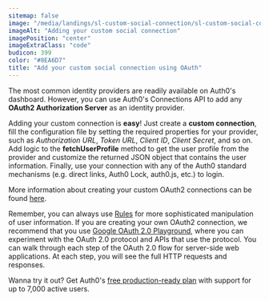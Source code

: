 ```yaml
---
sitemap: false
image: "/media/landings/sl-custom-social-connection/sl-custom-social-connection.png"
imageAlt: "Adding your custom social connection"
imagePosition: "center"
imageExtraClass: "code"
budicon: 399
color: "#8EA6D7"
title: "Add your custom social connection using OAuth"
---
```


The most common identity providers are readily available on Auth0's dashboard. However, you can use Auth0's Connections API to add any **OAuth2 Authorization Server** as an identity provider.

Adding your custom connection is **easy**! Just create a **custom connection**, fill the configuration file by setting the required properties for your provider, such as _Authorization URL_, _Token URL_, _Client ID_, _Client Secret_, and so on. Add logic to the **fetchUserProfile** method to get the user profile from the provider and customize the returned JSON object that contains the user information. Finally, use your connection with any of the Auth0 standard mechanisms (e.g. direct links, Auth0 Lock, auth0.js, etc.) to login. 

More information about creating your custom OAuth2 connections can be found [here](https://auth0.com/docs/connections/social/oauth2#use-your-custom-connection). 

Remember, you can always use [Rules](https://auth0.com/docs/rules) for more sophisticated manipulation of user information. If you are creating your own OAuth2 connection, we recommend that you use [Google OAuth 2.0 Playground](https://developers.google.com/oauthplayground/), where you can experiment with the OAuth 2.0 protocol and APIs that use the protocol. You can walk through each step of the OAuth 2.0 flow for server-side web applications. At each step, you will see the full HTTP requests and responses.

Wanna try it out? Get Auth0's [free production-ready plan](https://auth0.com/pricing#free) with support for up to 7,000 active users.